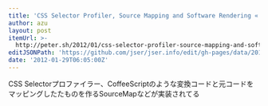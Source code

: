 ```yaml
---
title: 'CSS Selector Profiler, Source Mapping and Software Rendering « Peter Beverloo'
author: azu
layout: post
itemUrl: >-
  http://peter.sh/2012/01/css-selector-profiler-source-mapping-and-software-rendering/
editJSONPath: 'https://github.com/jser/jser.info/edit/gh-pages/data/2012/01/index.json'
date: '2012-01-29T06:05:00Z'
---
```

CSS Selectorプロファイラー、CoffeeScriptのような変換コードと元コードをマッピングしたたものを作るSourceMapなどが実装されてる
